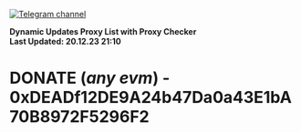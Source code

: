 [![Telegram channel](https://img.shields.io/endpoint?url=https://runkit.io/damiankrawczyk/telegram-badge/branches/master?url=https://t.me/n4z4v0d)](https://t.me/n4z4v0d) 

**Dynamic Updates Proxy List with Proxy Checker**  
**Last Updated: 20.12.23 21:10**

# DONATE (_any evm_) - 0xDEADf12DE9A24b47Da0a43E1bA70B8972F5296F2
